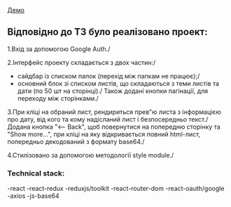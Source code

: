 [Демо](https://medyanenko.github.io/spin-mail/)

## Відповідно до ТЗ було реалізовано проект:
1.Вхід за допомогою Google Auth./

2.Інтерфейс проекту складається з двох частин:/
- сайдбар із списком папок (перехід між папкам не працює);/
- основний блок зі списком листів, що складаються з теми листів та дати (по 50 шт на сторінці)./
Також додані кнопки пагінації, для переходу між сторінками./

3.При кліці на обраний лист, рендириться прев"ю листа з інформацією про дату, від кого та кому надісланий лист і безпосередньо текст./
Додана кнопка "⟵ Back", щоб повернутися на попередню сторінку та "Show more...", при кліці на яку відкривається повний html-лист, попередньо декодований з формату base64./

4.Стилізовано за допомогою методології style module./

### Technical stack:
-react
-react-redux
-reduxjs/toolkit
-react-router-dom
-react-oauth/google
-axios
-js-base64